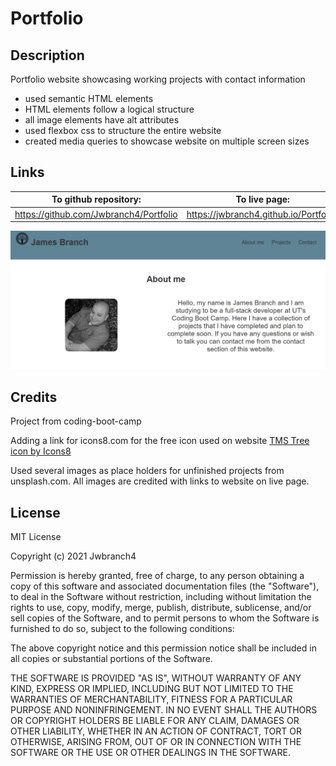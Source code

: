 # Portfolio

## Description

Portfolio website showcasing working projects with contact information

- used semantic HTML elements
- HTML elements follow a logical structure
- all image elements have alt attributes
- used flexbox css to structure the entire website
- created media queries to showcase website on multiple screen sizes

## Links

| To github repository:                  | To live page:                          |
| -------------------------------------- | -------------------------------------- |
| https://github.com/Jwbranch4/Portfolio | https://jwbranch4.github.io/Portfolio/ |

![screenshot](assets/images/screenshotPortfolio.png)

## Credits

Project from coding-boot-camp

Adding a link for icons8.com for the free icon used on website
<a href="https://icons8.com/icon/102677/tms-tree">TMS Tree icon by Icons8</a>

Used several images as place holders for unfinished projects from unsplash.com. All images are credited with links to website on live page.

## License

MIT License

Copyright (c) 2021 Jwbranch4

Permission is hereby granted, free of charge, to any person obtaining a copy
of this software and associated documentation files (the "Software"), to deal
in the Software without restriction, including without limitation the rights
to use, copy, modify, merge, publish, distribute, sublicense, and/or sell
copies of the Software, and to permit persons to whom the Software is
furnished to do so, subject to the following conditions:

The above copyright notice and this permission notice shall be included in all
copies or substantial portions of the Software.

THE SOFTWARE IS PROVIDED "AS IS", WITHOUT WARRANTY OF ANY KIND, EXPRESS OR
IMPLIED, INCLUDING BUT NOT LIMITED TO THE WARRANTIES OF MERCHANTABILITY,
FITNESS FOR A PARTICULAR PURPOSE AND NONINFRINGEMENT. IN NO EVENT SHALL THE
AUTHORS OR COPYRIGHT HOLDERS BE LIABLE FOR ANY CLAIM, DAMAGES OR OTHER
LIABILITY, WHETHER IN AN ACTION OF CONTRACT, TORT OR OTHERWISE, ARISING FROM,
OUT OF OR IN CONNECTION WITH THE SOFTWARE OR THE USE OR OTHER DEALINGS IN THE
SOFTWARE.
